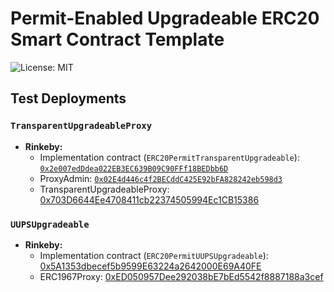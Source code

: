 # Permit-Enabled Upgradeable ERC20 Smart Contract Template

![License: MIT](https://img.shields.io/badge/License-MIT-blue.svg)

## Test Deployments
### `TransparentUpgradeableProxy`
- **Rinkeby:**
  - Implementation contract (`ERC20PermitTransparentUpgradeable`): [`0x2e007edDdea022EB3EC639B09C90FFf18BEDbb6D`](https://rinkeby.etherscan.io/address/0x2e007edddea022eb3ec639b09c90fff18bedbb6d)
  - ProxyAdmin: [`0x02E4d446c4f2BECddC425E92bFA828242eb598d3`](https://rinkeby.etherscan.io/address/0x02e4d446c4f2becddc425e92bfa828242eb598d3)
  - TransparentUpgradeableProxy: [0x703D6644Ee4708411cb22374505994Ec1CB15386](https://rinkeby.etherscan.io/address/0x703d6644ee4708411cb22374505994ec1cb15386)

### `UUPSUpgradeable`
- **Rinkeby:**
  - Implementation contract (`ERC20PermitUUPSUpgradeable`): [0x5A1353dbecef5b9599E63224a2642000E69A40FE](https://rinkeby.etherscan.io/address/0x5a1353dbecef5b9599e63224a2642000e69a40fe)
  - ERC1967Proxy: [0xED050957Dee292038bE7bEd5542f8887188a3cef](https://rinkeby.etherscan.io/address/0xed050957dee292038be7bed5542f8887188a3cef)

